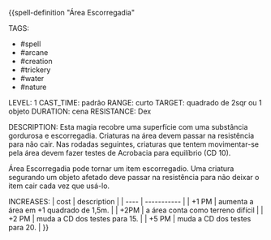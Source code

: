 {{spell-definition "Área Escorregadia"

TAGS:
- #spell
- #arcane
- #creation
- #trickery
- #water
- #nature

LEVEL: 1
CAST_TIME: padrão
RANGE: curto
TARGET: quadrado de 2sqr ou 1 objeto
DURATION: cena
RESISTANCE: Dex

DESCRIPTION:
Esta magia recobre uma superfície com uma substância gordurosa e escorregadia. Criaturas na área devem passar na resistência para não cair. Nas rodadas seguintes, criaturas que tentem movimentar-se pela área devem fazer testes de Acrobacia para equilíbrio (CD 10).

Área Escorregadia pode tornar um item escorregadio. Uma criatura segurando um objeto afetado deve passar na resistência para não deixar o item cair cada vez que usá-lo.

INCREASES:
| cost | description |
| ---- | ----------- |
| +1 PM | aumenta a área em +1 quadrado de 1,5m. |
| +2PM | a área conta como terreno difícil |
| +2 PM | muda a CD dos testes para 15. |
| +5 PM | muda a CD dos testes para 20. |
}}
